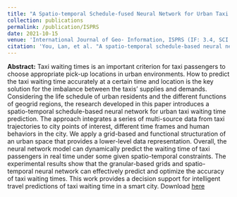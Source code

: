 ```yaml
---
title: "A Spatio-temporal Schedule-fused Neural Network for Urban Taxi Waiting Time Prediction"
collection: publications
permalink: /publication/ISPRS
date: 2021-10-15
venue: 'International Journal of Geo- Information, ISPRS (IF: 3.4, SCI Q3)'
citation: 'You, Lan, et al. "A spatio-temporal schedule-based neural network for urban taxi waiting time prediction." ISPRS International Journal of Geo-Information 10.10 (2021): 703.'
---
```

**Abstract:** Taxi waiting times is an important criterion for taxi passengers to choose appropriate pick-up locations in urban environments. How to predict the taxi waiting time accurately at a certain time and location is the key solution for the imbalance between the taxis’ supplies and demands. Considering the life schedule of urban residents and the different functions of geogrid regions, the research developed in this paper introduces a spatio-temporal schedule-based neural network for urban taxi waiting time prediction. The approach integrates a series of multi-source data from taxi trajectories to city points of interest, different time frames and human behaviors in the city. We apply a grid-based and functional structuration of an urban space that provides a lower-level data representation. Overall, the neural network model can dynamically predict the waiting time of taxi passengers in real time under some given spatio-temporal constraints. The experimental results show that the granular-based grids and spatio-temporal neural network can effectively predict and optimize the accuracy of taxi waiting times. This work provides a decision support for intelligent travel predictions of taxi waiting time in a smart city.
Download <a href="https://www.mdpi.com/2220-9964/10/10/703">here</a>
